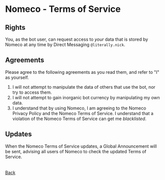# Nomeco - Terms of Service

## Rights

You, as the bot user, can request access to *your* data that is stored by Nomeco at any time by Direct Messaging `@literally.nick`.

## Agreements

Please agree to the following agreements as you read them, and refer to "I" as yourself.

1) I will not attempt to manipulate the data of others that use the bot, nor try to access them.
2) I will not attempt to gain inorganic bot currency by manipulating my own data.
3) I understand that by using Nomeco, I am agreeing to the Nomeco Privacy Policy and the Nomeco Terms of Service. I understand that a violation of the Nomeco Terms of Service can get me *blacklisted*.

## Updates

When the Nomeco Terms of Service updates, a Global Announcement will be sent, advising all users of Nomeco to check the updated Terms of Service.\
\
\
[Back](https://nickisadev.github.io/Nomeco)
